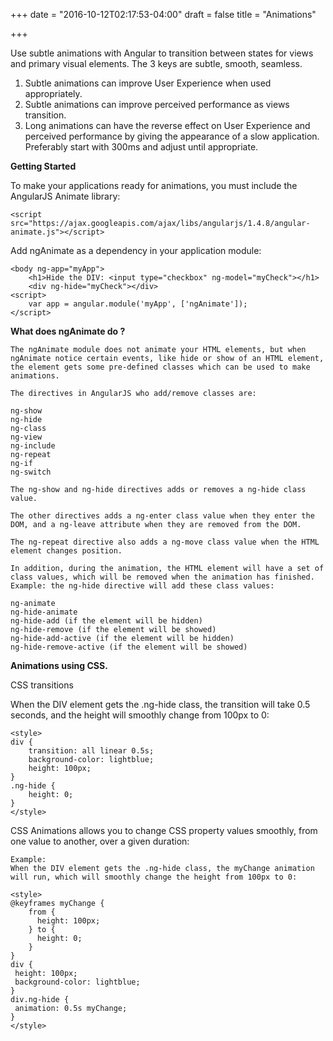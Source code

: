 +++
date = "2016-10-12T02:17:53-04:00"
draft = false
title = "Animations"

+++

Use subtle animations with Angular to transition between states for views and primary visual elements. The 3 keys are subtle, smooth, seamless.

  1.	Subtle animations can improve User Experience when used appropriately.
  2.	Subtle animations can improve perceived performance as views transition.
  3.	Long animations can have the reverse effect on User Experience and perceived performance by giving the appearance of a slow application. Preferably  start with 300ms and adjust until appropriate.

<b>Getting Started</b>

To make your applications ready for animations, you must include the AngularJS Animate library:

	<script src="https://ajax.googleapis.com/ajax/libs/angularjs/1.4.8/angular-animate.js"></script> 

Add ngAnimate as a dependency in your application module:	
	
	<body ng-app="myApp">
		<h1>Hide the DIV: <input type="checkbox" ng-model="myCheck"></h1>
		<div ng-hide="myCheck"></div>
	<script>
		var app = angular.module('myApp', ['ngAnimate']);
	</script>

<b>What does ngAnimate do ?</b>

	The ngAnimate module does not animate your HTML elements, but when ngAnimate notice certain events, like hide or show of an HTML element, the element gets some pre-defined classes which can be used to make animations.

	The directives in AngularJS who add/remove classes are:

	ng-show    
	ng-hide	   
	ng-class
	ng-view
	ng-include
	ng-repeat  
	ng-if
	ng-switch

	The ng-show and ng-hide directives adds or removes a ng-hide class value.

	The other directives adds a ng-enter class value when they enter the DOM, and a ng-leave attribute when they are removed from the DOM.

	The ng-repeat directive also adds a ng-move class value when the HTML element changes position.

	In addition, during the animation, the HTML element will have a set of class values, which will be removed when the animation has finished. Example: the ng-hide directive will add these class values:

	ng-animate
	ng-hide-animate
	ng-hide-add (if the element will be hidden)
	ng-hide-remove (if the element will be showed)
	ng-hide-add-active (if the element will be hidden)
	ng-hide-remove-active (if the element will be showed)

<b>Animations using CSS.</b>

CSS transitions

When the DIV element gets the .ng-hide class, the transition will take 0.5 seconds, and the height will smoothly change from 100px to 0:

	<style>
	div {
    	transition: all linear 0.5s;
    	background-color: lightblue;
    	height: 100px;
	}
	.ng-hide {
    	height: 0;
	}	
	</style>


CSS Animations allows you to change CSS property values smoothly, from one value to another, over a given duration:

	Example:
	When the DIV element gets the .ng-hide class, the myChange animation will run, which will smoothly change the height from 100px to 0:

	<style>
	@keyframes myChange {
    	from {
      	  height: 100px;
    	} to {
      	  height: 0;
    	}
	}
	div {
   	 height: 100px;
   	 background-color: lightblue;
	}
	div.ng-hide {
   	 animation: 0.5s myChange;
	}
	</style>